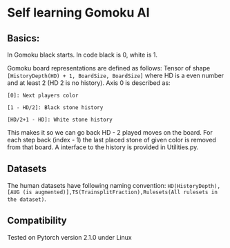 # Self learning Gomoku AI

## Basics:
In Gomoku black starts.
In code black is 0, white is 1.

Gomoku board representations are defined as follows:
Tensor of shape `[HistoryDepth(HD) + 1, BoardSize, BoardSize]` where HD is a even number and at least 2 (HD 2 is no history). Axis 0 is described as:

`[0]: Next players color`

`[1 - HD/2]: Black stone history`

`[HD/2+1 - HD]: White stone history`

This makes it so we can go back HD - 2 played moves on the board.
For each step back (index - 1) the last placed stone of given color is removed from that board.
A interface to the history is provided in Utilities.py.

## Datasets
The human datasets have following naming convention: `HD(HistoryDepth),[AUG (is augmented)],TS(TrainsplitFraction),Rulesets(All rulesets in the dataset)`.

## Compatibility
Tested on Pytorch version 2.1.0 under Linux